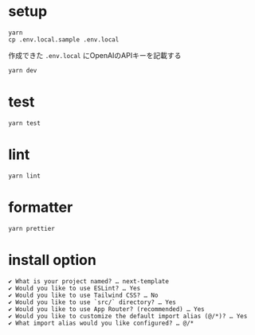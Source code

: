 # setup
`yarn`  
`cp .env.local.sample .env.local`  

作成できた `.env.local` にOpenAIのAPIキーを記載する

`yarn dev`

# test
`yarn test`

# lint
`yarn lint`

# formatter
`yarn prettier`

# install option
```
✔ What is your project named? … next-template
✔ Would you like to use ESLint? … Yes
✔ Would you like to use Tailwind CSS? … No
✔ Would you like to use `src/` directory? … Yes
✔ Would you like to use App Router? (recommended) … Yes
✔ Would you like to customize the default import alias (@/*)? … Yes
✔ What import alias would you like configured? … @/*
```